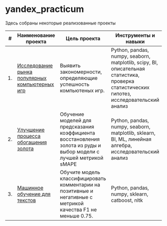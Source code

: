 # yandex_practicum

Здесь собраны некоторые реализованные проекты

| #    | Наименование проекта                | Цель проекта                                                  | Инструменты и навыки                                         |
| ---- | ------------------------------------------------------------ | ------------------------------------------------------------ | ------------------------------------------------------------ |
| 1.   | [Исследование рынка популярных компьютерных игр](https://github.com/LarisaChekanova/yandex_practicum/blob/main/Popular%20computer%20games/popular%20games.ipynb) | Выявить закономерности, определяющие успешность компьютеных игр. | Python, pandas, numpy, seaborn, matplotlib, scipy, BI, описательная статистика, проверка статистических гипотез, исследовательский анализ |
| 2.   | [Улучшение процесса обогащения золота](https://github.com/LarisaChekanova/yandex_practicum/blob/main/Gold%20Recovery/gold%20recovery.ipynb) | Обучение моделей для предсказания коэффициента восстановления золота из руды и выбор модели с лучшей метрикой sMAPE | Python, pandas, numpy, seaborn, matplotlib, sklearn, BI, ML, линейная алгебра, исследовательский анализ |
| 3.   | [Машинное обучение для текстов](https://github.com/LarisaChekanova/yandex_practicum/blob/main/Машинное%20обучение%20для%20текстов/ML_NLP%20.ipynb) | Обучите модель классифицировать комментарии на позитивные и негативные с метрикой качества F1 не меньше 0.75.  | Python, pandas, numpy, sklearn, catboost, nltk |
